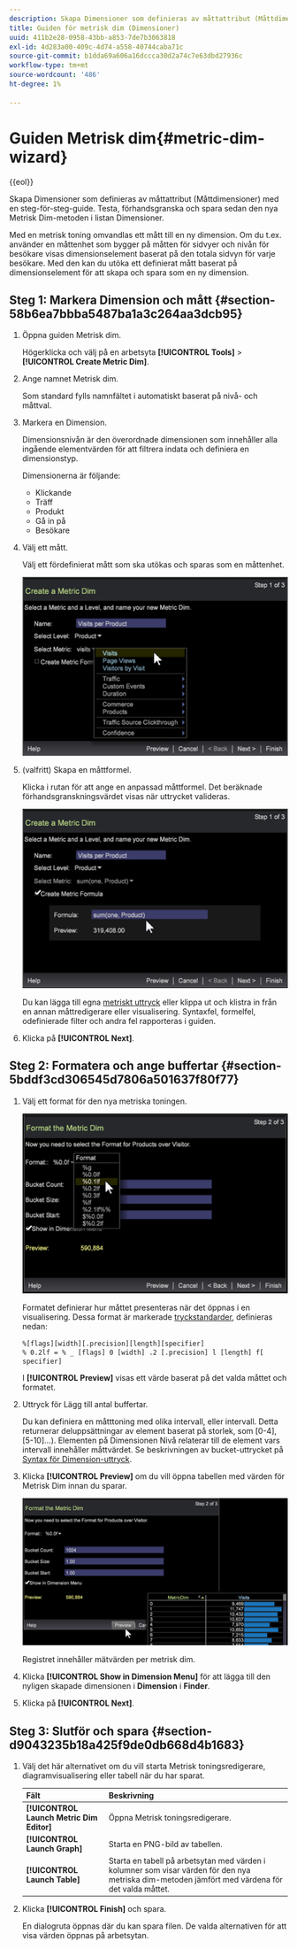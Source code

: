 ```yaml
---
description: Skapa Dimensioner som definieras av måttattribut (Måttdimensioner) med en steg-för-steg-guide. Testa, förhandsgranska och spara sedan den nya Metrisk Dim-metoden i listan Dimensioner.
title: Guiden för metrisk dim (Dimensioner)
uuid: 411b2e28-0958-43bb-a853-7de7b3063818
exl-id: 4d283a00-409c-4d74-a558-40744caba71c
source-git-commit: b1dda69a606a16dccca30d2a74c7e63dbd27936c
workflow-type: tm+mt
source-wordcount: '486'
ht-degree: 1%

---
```


# Guiden Metrisk dim{#metric-dim-wizard}

{{eol}}

Skapa Dimensioner som definieras av måttattribut (Måttdimensioner) med en steg-för-steg-guide. Testa, förhandsgranska och spara sedan den nya Metrisk Dim-metoden i listan Dimensioner.

Med en metrisk toning omvandlas ett mått till en ny dimension. Om du t.ex. använder en måttenhet som bygger på måtten för sidvyer och nivån för besökare visas dimensionselement baserat på den totala sidvyn för varje besökare. Med den kan du utöka ett definierat mått baserat på dimensionselement för att skapa och spara som en ny dimension.

## Steg 1: Markera Dimension och mått {#section-58b6ea7bbba5487ba1a3c264aa3dcb95}

1. Öppna guiden Metrisk dim.

   Högerklicka och välj på en arbetsyta **[!UICONTROL Tools]** > **[!UICONTROL Create Metric Dim]**.

1. Ange namnet Metrisk dim.

   Som standard fylls namnfältet i automatiskt baserat på nivå- och måttval.

1. Markera en Dimension.

   Dimensionsnivån är den överordnade dimensionen som innehåller alla ingående elementvärden för att filtrera indata och definiera en dimensionstyp.

   Dimensionerna är följande:

   * Klickande
   * Träff
   * Produkt
   * Gå in på
   * Besökare

1. Välj ett mått.

   Välj ett fördefinierat mått som ska utökas och sparas som en måttenhet.

   ![](assets/6_4_workstation_metricdim_metric.png)

1. (valfritt) Skapa en måttformel.

   Klicka i rutan för att ange en anpassad måttformel. Det beräknade förhandsgranskningsvärdet visas när uttrycket valideras.

   ![](assets/6_4_workstation_metricdim_create_metric.png)

   Du kan lägga till egna [metriskt uttryck](https://experienceleague.adobe.com/docs/data-workbench/using/client/qry-lang-syntx/c-syntx-mtrc-exp.html) eller klippa ut och klistra in från en annan måttredigerare eller visualisering. Syntaxfel, formelfel, odefinierade filter och andra fel rapporteras i guiden.

1. Klicka på **[!UICONTROL Next]**.

## Steg 2: Formatera och ange buffertar {#section-5bddf3cd306545d7806a501637f80f77}

1. Välj ett format för den nya metriska toningen.

   ![](assets/6_4_workstation_metricdim_format_metric.png)

   Formatet definierar hur måttet presenteras när det öppnas i en visualisering. Dessa format är markerade [tryckstandarder](https://www.cplusplus.com/reference/cstdio/printf/), definieras nedan:

   ```
   %[flags][width][.precision][length][specifier]
   % 0.2lf = % _ [flags] 0 [width] .2 [.precision] l [length] f[ specifier]
   ```

   I **[!UICONTROL Preview]** visas ett värde baserat på det valda måttet och formatet.

1. Uttryck för Lägg till antal buffertar.

   Du kan definiera en måtttoning med olika intervall, eller intervall. Detta returnerar deluppsättningar av element baserat på storlek, som [0-4], [5-10]...). Elementen på Dimensionen Nivå relaterar till de element vars intervall innehåller måttvärdet. Se beskrivningen av bucket-uttrycket på [Syntax för Dimension-uttryck](https://experienceleague.adobe.com/docs/data-workbench/using/client/qry-lang-syntx/c-syntx-dim-exp.html).

1. Klicka **[!UICONTROL Preview]** om du vill öppna tabellen med värden för Metrisk Dim innan du sparar.

   ![](assets/6_4_workstation_metricdim_preview.png)

   Registret innehåller mätvärden per metrisk dim.

1. Klicka **[!UICONTROL Show in Dimension Menu]** för att lägga till den nyligen skapade dimensionen i **Dimension** i **Finder**.

1. Klicka på **[!UICONTROL Next]**.

## Steg 3: Slutför och spara {#section-d9043235b18a425f9de0db668d4b1683}

1. Välj det här alternativet om du vill starta Metrisk toningsredigerare, diagramvisualisering eller tabell när du har sparat.

   | Fält | Beskrivning |
   |---|---|
   | **[!UICONTROL Launch Metric Dim Editor]** | Öppna Metrisk toningsredigerare. |
   | **[!UICONTROL Launch Graph]** | Starta en PNG-bild av tabellen. |
   | **[!UICONTROL Launch Table]** | Starta en tabell på arbetsytan med värden i kolumner som visar värden för den nya metriska dim-metoden jämfört med värdena för det valda måttet. |

1. Klicka **[!UICONTROL Finish]** och spara.

   En dialogruta öppnas där du kan spara filen. De valda alternativen för att visa värden öppnas på arbetsytan.
